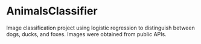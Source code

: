 # AnimalsClassifier
Image classification project using logistic regression to distinguish between dogs, ducks, and foxes. Images were obtained from public APIs.
